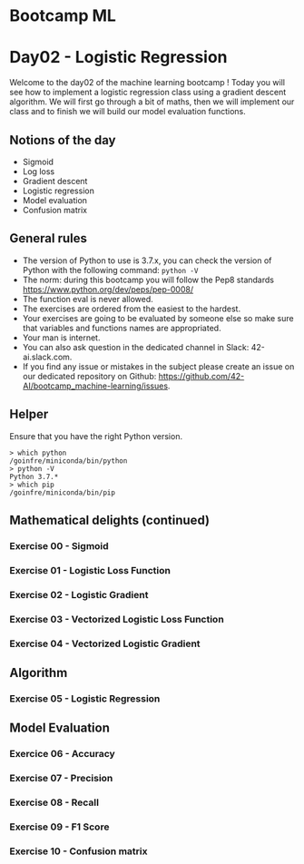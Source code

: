 # Bootcamp ML

# Day02 - Logistic Regression

Welcome to the day02 of the machine learning bootcamp ! Today you will see how to implement a logistic regression
class using a gradient descent algorithm. We will first go through a bit of maths, then we will implement our
class and to finish we will build our model evaluation functions.

## Notions of the day

* Sigmoid
* Log loss
* Gradient descent
* Logistic regression
* Model evaluation
* Confusion matrix

## General rules

* The version of Python to use is 3.7.x, you can check the version of Python with the following command: `python -V`
* The norm: during this bootcamp you will follow the Pep8 standards https://www.python.org/dev/peps/pep-0008/
* The function eval is never allowed.
* The exercises are ordered from the easiest to the hardest.
* Your exercises are going to be evaluated by someone else so make sure that variables and functions names are appropriated. 
* Your man is internet.
* You can also ask question in the dedicated channel in Slack: 42-ai.slack.com.
* If you find any issue or mistakes in the subject please create an issue on our dedicated repository on Github: https://github.com/42-AI/bootcamp_machine-learning/issues.

## Helper 

Ensure that you have the right Python version.

```
> which python
/goinfre/miniconda/bin/python
> python -V
Python 3.7.*
> which pip
/goinfre/miniconda/bin/pip
```

## Mathematical delights (continued)

### Exercise 00 - Sigmoid

### Exercise 01 - Logistic Loss Function

### Exercise 02 - Logistic Gradient

### Exercise 03 - Vectorized Logistic Loss Function

### Exercise 04 - Vectorized Logistic Gradient

## Algorithm

### Exercise 05 - Logistic Regression

## Model Evaluation

### Exercice 06 - Accuracy

### Exercise 07 - Precision

### Exercise 08 - Recall
  
### Exercise 09 - F1 Score

### Exercise 10 - Confusion matrix

